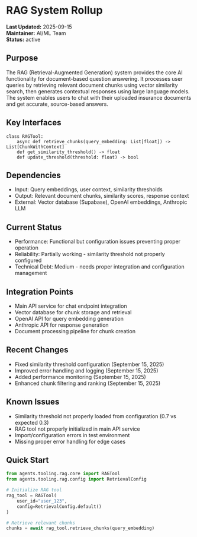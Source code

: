 # RAG System Rollup

**Last Updated:** 2025-09-15  
**Maintainer:** AI/ML Team  
**Status:** active

## Purpose
The RAG (Retrieval-Augmented Generation) system provides the core AI functionality for document-based question answering. It processes user queries by retrieving relevant document chunks using vector similarity search, then generates contextual responses using large language models. The system enables users to chat with their uploaded insurance documents and get accurate, source-based answers.

## Key Interfaces
```
class RAGTool:
    async def retrieve_chunks(query_embedding: List[float]) -> List[ChunkWithContext]
    def get_similarity_threshold() -> float
    def update_threshold(threshold: float) -> bool
```

## Dependencies
- Input: Query embeddings, user context, similarity thresholds
- Output: Relevant document chunks, similarity scores, response context
- External: Vector database (Supabase), OpenAI embeddings, Anthropic LLM

## Current Status
- Performance: Functional but configuration issues preventing proper operation
- Reliability: Partially working - similarity threshold not properly configured
- Technical Debt: Medium - needs proper integration and configuration management

## Integration Points
- Main API service for chat endpoint integration
- Vector database for chunk storage and retrieval
- OpenAI API for query embedding generation
- Anthropic API for response generation
- Document processing pipeline for chunk creation

## Recent Changes
- Fixed similarity threshold configuration (September 15, 2025)
- Improved error handling and logging (September 15, 2025)
- Added performance monitoring (September 15, 2025)
- Enhanced chunk filtering and ranking (September 15, 2025)

## Known Issues
- Similarity threshold not properly loaded from configuration (0.7 vs expected 0.3)
- RAG tool not properly initialized in main API service
- Import/configuration errors in test environment
- Missing proper error handling for edge cases

## Quick Start
```python
from agents.tooling.rag.core import RAGTool
from agents.tooling.rag.config import RetrievalConfig

# Initialize RAG tool
rag_tool = RAGTool(
    user_id="user_123",
    config=RetrievalConfig.default()
)

# Retrieve relevant chunks
chunks = await rag_tool.retrieve_chunks(query_embedding)
```
